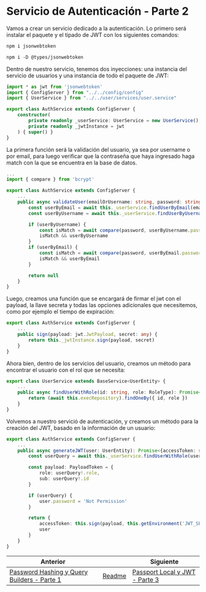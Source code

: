 # Servicio de Autenticación - Parte 2

Vamos a crear un servicio dedicado a la autenticación. Lo primero será instalar el paquete y el tipado de JWT con los siguientes comandos:

```txt
npm i jsonwebtoken
```

```txt
npm i -D @types/jsonwebtoken
```

Dentro de nuestro servicio, tenemos dos inyecciones: una instancia del servicio de usuarios y una instancia de todo el paquete de JWT:

```ts
import * as jwt from 'jsonwebtoken'
import { ConfigServer } from "../../config/config"
import { UserService } from "../../user/services/user.service"

export class AuthService extends ConfigServer {
    constructor(
        private readonly _userService: UserService = new UserService(),
        private readonly _jwtInstance = jwt
    ) { super() }
}
```

La primera función será la validación del usuario, ya sea por username o por email, para luego verificar que la contraseña que haya ingresado haga match con la que se encuentra en la base de datos.

```ts
...
import { compare } from 'bcrypt'

export class AuthService extends ConfigServer {
    ...
    public async validateUser(emailOrUsername: string, password: string): Promise<UserEntity | null> {
        const userByEmail = await this._userService.findUserByEmail(emailOrUsername)
        const userByUsername = await this._userService.findUserByUsername(emailOrUsername)

        if (userByUsername) {
            const isMatch = await compare(password, userByUsername.password)
            isMatch && userByUsername
        }
        if (userByEmail) {
            const isMatch = await compare(password, userByEmail.password)
            isMatch && userByEmail
        }

        return null
    }
}
```

Luego, creamos una función que se encargará de firmar el jwt con el payload, la llave secreta y todas las opciones adicionales que necesitemos, como por ejemplo el tiempo de expiración:

```ts
export class AuthService extends ConfigServer {
    ...
    public sign(payload: jwt.JwtPayload, secret: any) {
        return this._jwtInstance.sign(payload, secret)
    }
}
```

Ahora bien, dentro de los servicios del usuario, creamos un método para encontrar el usuario con el rol que se necesita:

```ts
export class UserService extends BaseService<UserEntity> {
    ...
    public async findUserWithRole(id: string, role: RoleType): Promise<UserEntity | null> {
        return (await this.execRepository).findOneBy({ id, role })
    }
}
```

Volvemos a nuestro servició de autenticación, y creamos un método para la creación del JWT, basado en la información de un usuario:

```ts
export class AuthService extends ConfigServer {
    ...
    public async generateJWT(user: UserEntity): Promise<{accessToken: string, user: UserEntity}> {
        const userQuery = await this._userService.findUserWithRole(user.id, user.role)

        const payload: PayloadToken = {
            role: userQuery!.role,
            sub: userQuery!.id
        }

        if (userQuery) {
            user.password = 'Not Permission'
        }

        return {
            accessToken: this.sign(payload, this.getEnvironment('JWT_SECRET_KEY')),
            user
        }
    }
}
```

| Anterior                                                                                |                        | Siguiente |
| --------------------------------------------------------------------------------------- | ---------------------- | --------- |
| [Password Hashing y Query Builders - Parte 1](P11T1_Password_Hashing_Query_Builders.md) | [Readme](../README.md) | [Passport Local y JWT - Parte 3](P11T3_Passport_Local_JWT.md) |
